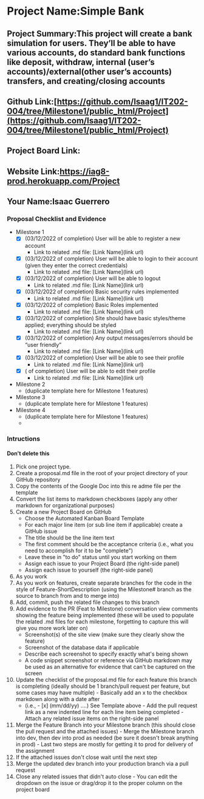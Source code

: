 # Project Name:Simple Bank
## Project Summary:This project will create a bank simulation for users. They’ll be able to have various accounts, do standard bank functions like deposit, withdraw, internal (user’s accounts)/external(other user’s accounts) transfers, and creating/closing accounts
## Github Link:[https://github.com/Isaag1/IT202-004/tree/Milestone1/public_html/Project](https://github.com/Isaag1/IT202-004/tree/Milestone1/public_html/Project)
## Project Board Link:
## Website Link:https://iag8-prod.herokuapp.com/Project
## Your Name:Isaac Guerrero

<!-- Line item / Feature template (use this for each bullet point) -- DO NOT DELETE THIS SECTION

- [x] \(mm/dd/yyyy of completion) Feature Title (from the proposal bullet point, if it's a sub-point indent it properly)
  -  Link to related .md file: [Link Name](link url)

 End Line item / Feature Template -- DO NOT DELETE THIS SECTION --> 
 
### Proposal Checklist and Evidence

- Milestone 1
    - [x] \(03/12/2022 of completion) User will be able to register a new account
        -  Link to related .md file: [Link Name](link url)
    - [x] \(03/12/2022 of completion) User will be able to login to their account (given they enter the correct credentials)
        -  Link to related .md file: [Link Name](link url)
    - [x] \(03/12/2022 of completion) User will be able to logout
        -  Link to related .md file: [Link Name](link url)
    - [x] \(03/12/2022 of completion) Basic security rules implemented
        -  Link to related .md file: [Link Name](link url)
    - [x] \(03/12/2022 of completion) Basic Roles implemented
        -  Link to related .md file: [Link Name](link url)
    - [x] \(03/12/2022 of completion) Site should have basic styles/theme applied; everything should be styled
        -  Link to related .md file: [Link Name](link url)
    - [x] \(03/12/2022 of completion) Any output messages/errors should be “user friendly”
        -  Link to related .md file: [Link Name](link url)
    - [x] \(03/12/2022 of completion) User will be able to see their profile
        -  Link to related .md file: [Link Name](link url)
    - [x] \( of completion) User will be able to edit their profile
        -  Link to related .md file: [Link Name](link url)
- Milestone 2
  - (duplicate template here for Milestone 1 features)
- Milestone 3
  - (duplicate template here for Milestone 1 features)
- Milestone 4
  - (duplicate template here for Milestone 1 features)
  - 
### Intructions
#### Don't delete this
1. Pick one project type.
2. Create a proposal.md file in the root of your project directory of your GitHub repository
3. Copy the contents of the Google Doc into this re adme file per the template
4. Convert the list items to markdown checkboxes (apply any other markdown for organizational purposes)
5. Create a new Project Board on GitHub
   - Choose the Automated Kanban Board Template
   - For each major line item (or sub line item if applicable) create a GitHub issue
   - The title should be the line item text
   - The first comment should be the acceptance criteria (i.e., what you need to accomplish for it to be "complete")
   - Leave these in "to do" status until you start working on them
   - Assign each issue to your Project Board (the right-side panel)
   - Assign each issue to yourself (the right-side panel)
6. As you work
  1. As you work on features, create separate branches for the code in the style of Feature-ShortDescription (using the Milestone# branch as the source to branch from and to merge into)
  2. Add, commit, push the related file changes to this branch
  3. Add evidence to the PR (Feat to Milestone) conversation view comments showing the feature being implemented (these will be used to populate the related .md files for each milestone, forgetting to capture this will give you more work later on)
     - Screenshot(s) of the site view (make sure they clearly show the feature)
     - Screenshot of the database data if applicable
     - Describe each screenshot to specify exactly what's being shown
     - A code snippet screenshot or reference via GitHub markdown may be used as an alternative for evidence that can't be captured on the screen
  4. Update the checklist of the proposal.md file for each feature this branch is completing (ideally should be 1 branch/pull request per feature, but some cases may have multiple)
    - Basically add an x to the checkbox markdown along with a date after
      - (i.e.,   - [x] (mm/dd/yy) ....) See Template above
    - Add the pull request link as a new indented line for each line item being completed
    - Attach any related issue items on the right-side panel
  5. Merge the Feature Branch into your Milestone branch (this should close the pull request and the attached issues)
    - Merge the Milestone branch into dev, then dev into prod as needed (be sure it doesn't break anything in prod)
    - Last two steps are mostly for getting it to prod for delivery of the assignment 
  7. If the attached issues don't close wait until the next step
  8. Merge the updated dev branch into your production branch via a pull request
  9. Close any related issues that didn't auto close
    - You can edit the dropdown on the issue or drag/drop it to the proper column on the project board